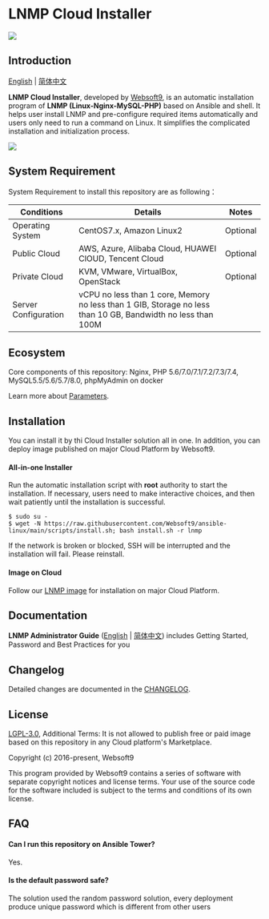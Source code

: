 # LNMP Cloud Installer

![](https://libs.websoft9.com/common/websott9-cloud-installer.png) 

## Introduction

[English](/README.md) | [简体中文](/README-zh.md)  

**LNMP Cloud Installer**, developed by [Websoft9](https://www.websoft9.com), is an automatic installation program of **LNMP (Linux-Nginx-MySQL-PHP)** based on Ansible and shell. It helps user install LNMP and pre-configure required items automatically and users only need to run a command on Linux. It simplifies the complicated installation and initialization process.  

![](https://libs.websoft9.com/Websoft9/DocsPicture/zh/wamp/php-infra-websoft9.png)

## System Requirement

System Requirement to install this repository are as following：

| Conditions       | Details                               | Notes                |
| ------------------- | --------------------------------| -------------------- |
| Operating System   | CentOS7.x, Amazon Linux2 | Optional                 |
| Public Cloud     | AWS, Azure, Alibaba Cloud, HUAWEI ClOUD, Tencent Cloud    | Optional                 |
| Private Cloud     | KVM, VMware, VirtualBox, OpenStack    | Optional                 |
| Server Configuration | vCPU no less than 1 core, Memory no less than  1 GIB, Storage no less than 10 GB, Bandwidth no less than 100M ||

## Ecosystem

Core components of this repository: Nginx, PHP 5.6/7.0/7.1/7.2/7.3/7.4, MySQL5.5/5.6/5.7/8.0, phpMyAdmin on docker

Learn more about [Parameters](/docs/stack-components.md).

## Installation

You can install it by thi Cloud Installer solution all in one. In addition, you can deploy image published on major Cloud Platform by Websoft9.

#### All-in-one Installer

Run the automatic installation script with **root** authority to start the installation. If necessary, users need to make interactive choices, and then wait patiently until the installation is successful.

```
$ sudo su -
$ wget -N https://raw.githubusercontent.com/Websoft9/ansible-linux/main/scripts/install.sh; bash install.sh -r lnmp
```

If the network is broken or blocked, SSH will be interrupted and the installation will fail. Please reinstall.

#### Image on Cloud 

Follow our [LNMP image](https://apps.websoft9.com/lnmp) for installation on major Cloud Platform.

## Documentation

**LNMP Administrator Guide** ([English](https://support.websoft9.com/docs/lnmp) | [简体中文](https://support.websoft9.com/docs/lnmp/zh)) includes Getting Started, Password and Best Practices for you

## Changelog

Detailed changes are documented in the [CHANGELOG](/CHANGELOG.md).

## License

[LGPL-3.0](/License.md), Additional Terms: It is not allowed to publish free or paid image based on this repository in any Cloud platform's Marketplace.

Copyright (c) 2016-present, Websoft9

This program provided by Websoft9 contains a series of software with separate copyright notices and license terms. Your use of the source code for the software included is subject to the terms and conditions of its own license.

## FAQ

#### Can I run this repository on Ansible Tower? 

Yes.

#### Is the default password safe?

The solution used the random password solution, every deployment produce unique password which is different from other users
